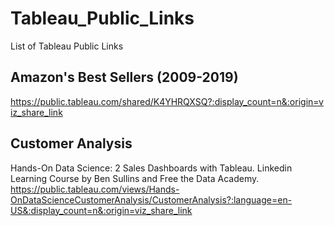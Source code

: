 # Tableau_Public_Links
List of Tableau Public Links

## Amazon's Best Sellers (2009-2019) 
https://public.tableau.com/shared/K4YHRQXSQ?:display_count=n&:origin=viz_share_link

## Customer Analysis
Hands-On Data Science: 2 Sales Dashboards with Tableau. Linkedin Learning Course by Ben Sullins and Free the Data Academy.
https://public.tableau.com/views/Hands-OnDataScienceCustomerAnalysis/CustomerAnalysis?:language=en-US&:display_count=n&:origin=viz_share_link
